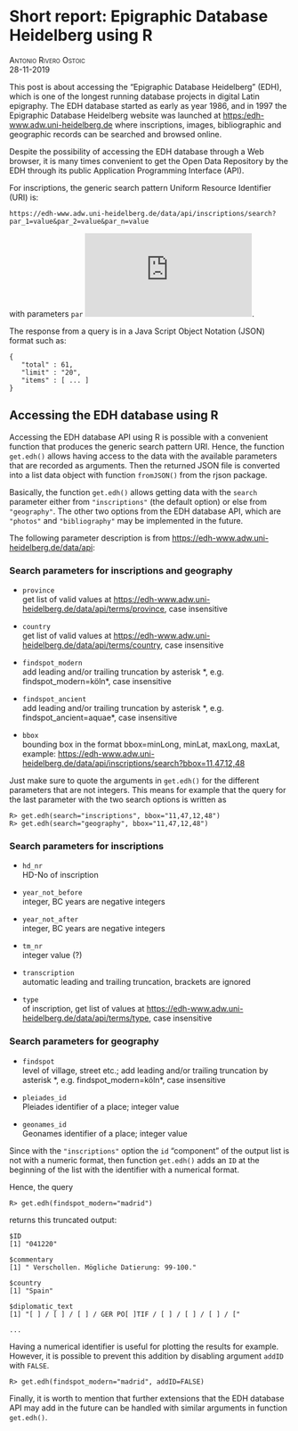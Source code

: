 # Short report: Epigraphic Database Heidelberg using <span class="sans-serif">R</span>

<span class="smallcaps">Antonio Rivero Ostoic  
28-11-2019</span>

This post is about accessing the “Epigraphic Database Heidelberg” (EDH),
which is one of the longest running database projects in digital Latin
epigraphy. The
<span data-acronym-label="EDH" data-acronym-form="singular+short">EDH</span>
database started as early as year 1986, and in 1997 the Epigraphic
Database Heidelberg website was launched at
<https:/edh-www.adw.uni-heidelberg.de> where inscriptions, images,
bibliographic and geographic records can be searched and browsed online.

Despite the possibility of accessing the
<span data-acronym-label="EDH" data-acronym-form="singular+short">EDH</span>
database through a Web browser, it is many times convenient to get the
Open Data Repository by the
<span data-acronym-label="EDH" data-acronym-form="singular+short">EDH</span>
through its public Application Programming Interface (API).

For inscriptions, the generic search pattern Uniform Resource Identifier
(URI)
    is:

    https://edh-www.adw.uni-heidelberg.de/data/api/inscriptions/search?par_1=value&par_2=value&par_n=value

with parameters `par`
![1,2,...n](https://latex.codecogs.com/png.latex?1%2C2%2C...n
"1,2,...n").

The response from a query is in a Java Script Object Notation (JSON)
format such as:

    {
       "total" : 61,
       "limit" : "20",
       "items" : [ ... ]
    }

## Accessing the EDH database using R

Accessing the
<span data-acronym-label="EDH" data-acronym-form="singular+short">EDH</span>
database
<span data-acronym-label="API" data-acronym-form="singular+short">API</span>
using <span class="sans-serif">R</span> is possible with a convenient
function that produces the generic search pattern
<span data-acronym-label="URI" data-acronym-form="singular+short">URI</span>.
Hence, the function `get.edh()` allows having access to the data with
the available parameters that are recorded as arguments. Then the
returned
<span data-acronym-label="JSON" data-acronym-form="singular+short">JSON</span>
file is converted into a list data object with function `fromJSON()`
from the <span class="sans-serif">rjson</span> package.

Basically, the function `get.edh()` allows getting data with the
`search` parameter either from `"inscriptions"` (the default option) or
else from `"geography"`. The other two options from the
<span data-acronym-label="EDH" data-acronym-form="singular+short">EDH</span>
database
<span data-acronym-label="API" data-acronym-form="singular+short">API</span>,
which are `"photos"` and `"bibliography"` may be implemented in the
future.

The following parameter description is from
<https://edh-www.adw.uni-heidelberg.de/data/api>:

### Search parameters for inscriptions and geography

  - `province`  
    get list of valid values at
    <https://edh-www.adw.uni-heidelberg.de/data/api/terms/province>,
    case insensitive

  - `country`  
    get list of valid values at
    <https://edh-www.adw.uni-heidelberg.de/data/api/terms/country>, case
    insensitive

  - `findspot_modern`  
    add leading and/or trailing truncation by asterisk \*, e.g.
    findspot\_modern=köln\*, case insensitive

  - `findspot_ancient`  
    add leading and/or trailing truncation by asterisk \*, e.g.
    findspot\_ancient=aquae\*, case insensitive

  - `bbox`  
    bounding box in the format bbox=minLong, minLat, maxLong, maxLat,
    example:
    <https://edh-www.adw.uni-heidelberg.de/data/api/inscriptions/search?bbox=11,47,12,48>

Just make sure to quote the arguments in `get.edh()` for the different
parameters that are not integers. This means for example that the query
for the last parameter with the two search options is written as

    R> get.edh(search="inscriptions", bbox="11,47,12,48")
    R> get.edh(search="geography", bbox="11,47,12,48")

### Search parameters for inscriptions

  - `hd_nr`  
    HD-No of inscription

  - `year_not_before`  
    integer, BC years are negative integers

  - `year_not_after`  
    integer, BC years are negative integers

  - `tm_nr`  
    integer value (?)

  - `transcription`  
    automatic leading and trailing truncation, brackets are ignored

  - `type`  
    of inscription, get list of values at
    <https://edh-www.adw.uni-heidelberg.de/data/api/terms/type>, case
    insensitive

### Search parameters for geography

  - `findspot`  
    level of village, street etc.; add leading and/or trailing
    truncation by asterisk \*, e.g. findspot\_modern=köln\*, case
    insensitive

  - `pleiades_id`  
    Pleiades identifier of a place; integer value

  - `geonames_id`  
    Geonames identifier of a place; integer value

Since with the `"inscriptions"` option the `id` “component” of the
output list is not with a numeric format, then function `get.edh()` adds
an `ID` at the beginning of the list with the identifier with a
numerical format.

Hence, the query

    R> get.edh(findspot_modern="madrid")

returns this truncated output:

    $ID
    [1] "041220"
    
    $commentary
    [1] " Verschollen. Mögliche Datierung: 99-100."
    
    $country
    [1] "Spain"
    
    $diplomatic_text
    [1] "[ ] / [ ] / [ ] / GER PO[ ]TIF / [ ] / [ ] / [ ] / ["
    
    ...

Having a numerical identifier is useful for plotting the results for
example. However, it is possible to prevent this addition by disabling
argument `addID` with `FALSE`.

    R> get.edh(findspot_modern="madrid", addID=FALSE)

Finally, it is worth to mention that further extensions that the
<span data-acronym-label="EDH" data-acronym-form="singular+short">EDH</span>
database
<span data-acronym-label="API" data-acronym-form="singular+short">API</span>
may add in the future can be handled with similar arguments in function
`get.edh()`.
